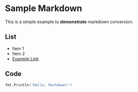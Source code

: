# Sample Markdown

This is a simple example to **demonstrate** markdown conversion.

## List

- Item 1
- Item 2
- [Example Link](https://example.com)

## Code

```go
fmt.Println("Hello, Markdown!")
```
